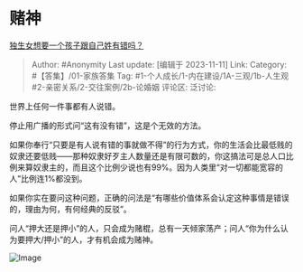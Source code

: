 # 赌神
[独生女想要一个孩子跟自己姓有错吗？](https://www.zhihu.com/question/590959144/answer/3284562896)

> Author: #Anonymity
> Last update: [编辑于 2023-11-11]
> Link:
> Category: #【答集】/01-家族答集
> Tag: #1-个人成长/1-内在建设/1A-三观/1b-人生观 #2-亲密关系/2-交往案例/2b-论婚姻
> 评论区:
> 泛讨论:

世界上任何一件事都有人说错。

停止用广播的形式问“这有没有错”，这是个无效的方法。

如果你奉行“只要是有人说有错的事就做不得”的行为方式，你的生活会比最低贱的奴隶还要低贱——那种奴隶好歹主人数量还是有限可数的，你这搞法可是总人口比例来算奴隶主的，而且这个比例少说也有99%。因为人类里“对一切都能宽容的人”比例连1%都没到。

如果你实在要问这种问题，正确的问法是“有哪些价值体系会认定这种事情是错误的，理由为何，有何经典的反驳”。

问人“押大还是押小”的人，只会成为赌棍，总有一天倾家荡产；问人“你为什么认为要押大/押小”的人，才有机会成为赌神。

![Image](https://pic1.zhimg.com/50/v2-ad50d98775015f8fef32e328ab58c85c_720w.jpg?source=1940ef5c)
